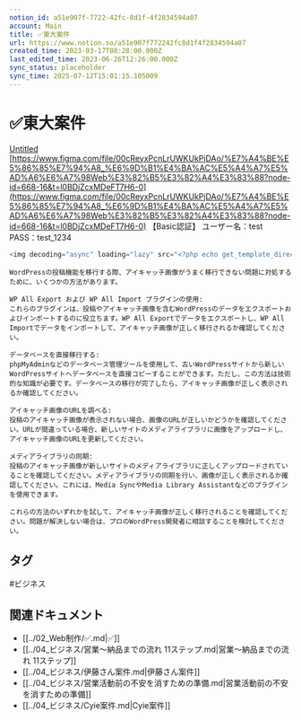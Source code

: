 ```yaml
---
notion_id: a51e907f-7722-42fc-8d1f-4f2834594a07
account: Main
title: ✅東大案件
url: https://www.notion.so/a51e907f772242fc8d1f4f2834594a07
created_time: 2023-03-17T08:28:00.000Z
last_edited_time: 2023-06-26T12:26:00.000Z
sync_status: placeholder
sync_time: 2025-07-12T15:01:15.105009
---
```

# ✅東大案件

[Untitled](https://www.notion.so/d397f4925fb24fabb3071508d6941111) 
[https://www.figma.com/file/00cReyxPcnLrUWKUkPjDAo/%E7%A4%BE%E5%86%85%E7%94%A8_%E6%9D%B1%E4%BA%AC%E5%A4%A7%E5%AD%A6%E6%A7%98Web%E3%82%B5%E3%82%A4%E3%83%88?node-id=668-16&t=l0BDjZcxMDeFT7H6-0](https://www.figma.com/file/00cReyxPcnLrUWKUkPjDAo/%E7%A4%BE%E5%86%85%E7%94%A8_%E6%9D%B1%E4%BA%AC%E5%A4%A7%E5%AD%A6%E6%A7%98Web%E3%82%B5%E3%82%A4%E3%83%88?node-id=668-16&t=l0BDjZcxMDeFT7H6-0)
【Basic認証】
ユーザー名：test
PASS：test_1234
```php
<img decoding="async" loading="lazy" src="<?php echo get_template_directory_uri() ?>/assets/images/common/coming-soon-g.jpg" alt="coming soon" width="343" height="193">
```
```plain text
WordPressの投稿機能を移行する際、アイキャッチ画像がうまく移行できない問題に対処するために、いくつかの方法があります。

WP All Export および WP All Import プラグインの使用:
これらのプラグインは、投稿やアイキャッチ画像を含むWordPressのデータをエクスポートおよびインポートするのに役立ちます。WP All Exportでデータをエクスポートし、WP All Importでデータをインポートして、アイキャッチ画像が正しく移行されるか確認してください。

データベースを直接移行する:
phpMyAdminなどのデータベース管理ツールを使用して、古いWordPressサイトから新しいWordPressサイトへデータベースを直接コピーすることができます。ただし、この方法は技術的な知識が必要です。データベースの移行が完了したら、アイキャッチ画像が正しく表示されるか確認してください。

アイキャッチ画像のURLを調べる:
投稿のアイキャッチ画像が表示されない場合、画像のURLが正しいかどうかを確認してください。URLが間違っている場合、新しいサイトのメディアライブラリに画像をアップロードし、アイキャッチ画像のURLを更新してください。

メディアライブラリの同期:
投稿のアイキャッチ画像が新しいサイトのメディアライブラリに正しくアップロードされていることを確認してください。メディアライブラリの同期を行い、画像が正しく表示されるか確認してください。これには、Media SyncやMedia Library Assistantなどのプラグインを使用できます。

これらの方法のいずれかを試して、アイキャッチ画像が正しく移行されることを確認してください。問題が解決しない場合は、プロのWordPress開発者に相談することを検討してください。
```

## タグ

#ビジネス 

## 関連ドキュメント

- [[../02_Web制作/✅.md|✅]]
- [[../04_ビジネス/営業〜納品までの流れ 11ステップ.md|営業〜納品までの流れ 11ステップ]]
- [[../04_ビジネス/伊藤さん案件.md|伊藤さん案件]]
- [[../04_ビジネス/営業活動前の不安を消すための準備.md|営業活動前の不安を消すための準備]]
- [[../04_ビジネス/Cyie案件.md|Cyie案件]]

